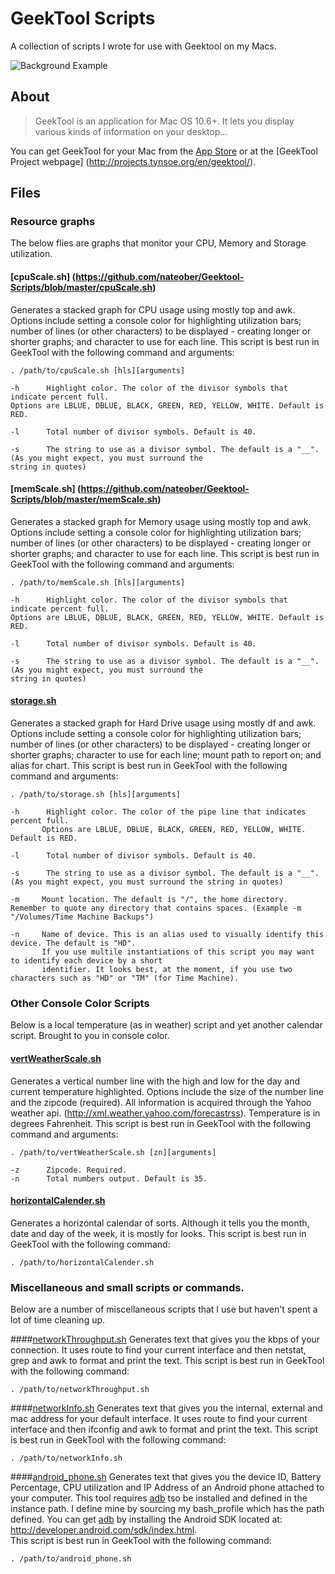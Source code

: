 # GeekTool Scripts

A collection of scripts I wrote for use with Geektool on my Macs.

<img src="http://dl.dropbox.com/u/2970815/Geektool.png" alt="Background Example" />

## About
>GeekTool is an application for Mac OS 10.6+. 
>It lets you display various kinds of information on your desktop...

You can get GeekTool for your Mac from the [App Store](http://itunes.apple.com/us/app/geektool/id456877552?mt=12) or at the [GeekTool Project webpage] (http://projects.tynsoe.org/en/geektool/).

## Files
### Resource graphs
The below flies are graphs that monitor your CPU, Memory and Storage utilization.

#### [cpuScale.sh] (https://github.com/nateober/Geektool-Scripts/blob/master/cpuScale.sh)
Generates a stacked graph for CPU usage using mostly top and awk.
Options include setting a console color for highlighting utilization bars; number of lines (or other characters) to be displayed - creating longer or shorter graphs; and character to use for each line. 
This script is best run in GeekTool with the following command and arguments:

	. /path/to/cpuScale.sh [hls][arguments]
	
	-h      Highlight color. The color of the divisor symbols that indicate percent full. 
	Options are LBLUE, DBLUE, BLACK, GREEN, RED, YELLOW, WHITE. Default is RED.
	
	-l      Total number of divisor symbols. Default is 40.
	
	-s      The string to use as a divisor symbol. The default is a "__". (As you might expect, you must surround the
	string in quotes)

#### [memScale.sh] (https://github.com/nateober/Geektool-Scripts/blob/master/memScale.sh)
Generates a stacked graph for Memory usage using mostly top and awk.
Options include setting a console color for highlighting utilization bars; number of lines (or other characters) to be displayed - creating longer or shorter graphs; and character to use for each line. 
This script is best run in GeekTool with the following command and arguments:

	. /path/to/memScale.sh [hls][arguments]
	
	-h      Highlight color. The color of the divisor symbols that indicate percent full. 
	Options are LBLUE, DBLUE, BLACK, GREEN, RED, YELLOW, WHITE. Default is RED.
	
	-l      Total number of divisor symbols. Default is 40.
	
	-s      The string to use as a divisor symbol. The default is a "__". (As you might expect, you must surround the
	string in quotes)

#### [storage.sh](https://github.com/nateober/Geektool-Scripts/blob/master/storage.sh)
Generates a stacked graph for Hard Drive usage using mostly df and awk.
Options include setting a console color for highlighting utilization bars; number of lines (or other characters) to be displayed - creating longer or shorter graphs; character to use for each line; mount path to report on; and alias for chart. 
This script is best run in GeekTool with the following command and arguments:

	. /path/to/storage.sh [hls][arguments]
	
	-h      Highlight color. The color of the pipe line that indicates percent full. 
		   Options are LBLUE, DBLUE, BLACK, GREEN, RED, YELLOW, WHITE. Default is RED.
		   
	-l      Total number of divisor symbols. Default is 40.

	-s      The string to use as a divisor symbol. The default is a "__". (As you might expect, you must surround the string in quotes)
   
	-m	   Mount location. The default is "/", the home directory. Remember to quote any directory that contains spaces. (Example -m "/Volumes/Time Machine Backups")
   
	-n	   Name of device. This is an alias used to visually identify this device. The default is "HD".
   		   If you use multile instantiations of this script you may want to identify each device by a short
   		   identifier. It looks best, at the moment, if you use two characters such as "HD" or "TM" (for Time Machine).
	
### Other Console Color Scripts
Below is a local temperature (as in weather) script and yet another calendar script. Brought to you in console color.

#### [vertWeatherScale.sh](https://github.com/nateober/Geektool-Scripts/blob/master/vertWeatherScale.sh)
Generates a vertical number line with the high and low for the day and current temperature highlighted.
Options include the size of the number line and the zipcode (required). All information is acquired through the Yahoo weather api. (http://xml.weather.yahoo.com/forecastrss).
Temperature is in degrees Fahrenheit.
This script is best run in GeekTool with the following command and arguments:

	. /path/to/vertWeatherScale.sh [zn][arguments]
	
	-z      Zipcode. Required.
	-n      Total numbers output. Default is 35.

#### [horizontalCalender.sh](https://github.com/nateober/Geektool-Scripts/blob/master/horizontalCalender.sh)
Generates a horizontal calendar of sorts. Although it tells you the month, date and day of the week, it is mostly for looks.
This script is best run in GeekTool with the following command:

	. /path/to/horizontalCalender.sh
	
### Miscellaneous and small scripts or commands. 
Below are a number of miscellaneous scripts that I use but haven't spent a lot of time cleaning up.

####[networkThroughput.sh](https://github.com/nateober/Geektool-Scripts/blob/master/networkThroughput.sh)
Generates text that gives you the kbps of your connection. It uses route to find your current interface and then netstat, grep and awk to format and print the text.
This script is best run in GeekTool with the following command:

	. /path/to/networkThroughput.sh

####[networkInfo.sh](https://github.com/nateober/Geektool-Scripts/blob/master/networkInfo.sh)
Generates text that gives you the internal, external and mac address for your default interface. It uses route to find your current interface and then ifconfig and awk to format and print the text.
This script is best run in GeekTool with the following command:
	
	. /path/to/networkInfo.sh
	
####[android_phone.sh](https://github.com/nateober/Geektool-Scripts/blob/master/android_phone.sh)
Generates text that gives you the device ID, Battery Percentage, CPU utilization and IP Address of an Android phone attached to your computer. This tool requires [adb](http://developer.android.com/tools/help/adb.html) tso be installed and defined in the instance path. I define mine by sourcing my bash_profile which has the path defined.
You can get [adb](http://developer.android.com/tools/help/adb.html) by installing the Android SDK located at: http://developer.android.com/sdk/index.html.  
This script is best run in GeekTool with the following command:
	
	. /path/to/android_phone.sh
	